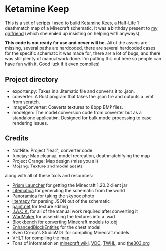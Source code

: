 # Ketamine Keep

This is a set of scripts I used to build [Ketamine Keep](https://notnite.com/blog/minecraft-to-goldsrc), a Half-Life 1 deathmatch map of a Minecraft schematic. It was a birthday present to [my girlfriend](https://hl2.sh/) (which she ended up insisting on helping with anyways).

**This code is not ready for use and never will be.** All of the assets are missing, several paths are hardcoded, there are several hardcoded cases for the specific schematic it was made for, there are a lot of bugs, and there was still plenty of manual work done. I'm putting this out here so people can have fun with it. Good luck if it even compiles!

## Project directory

- exporter.py: Takes in a .litematic file and converts it to .json.
- converter: A Rust program that takes the .json file and outputs a .vmf from scratch.
- ImageConverter: Converts textures to 8bpp BMP files.
- modelgen: The model conversion code from converter but as a standalone application. Designed for bulk model processing to ease rendering issues.

## Credits

- NotNite: Project "lead", converter code
- funcjay: Map cleanup, model recreation, deathmatchifying the map
- Project Orange: Map design (miss you all)
- Mojang: Texture and model assets

along with all of these tools and resources:

- [Prism Launcher](https://prismlauncher.org/) for getting the Minecraft 1.20.2 client jar
- [Litematica](https://github.com/maruohon/litematica) for generating the schematic from the world
- [Panoramica](https://modrinth.com/mod/panoramica) for taking the skybox photo
- [litemapy](https://pypi.org/project/litemapy/) for parsing JSON out of the schematic
- [paint.net](https://getpaint.net/) for texture editing
- [J.A.C.K.](https://jack.hlfx.ru/en/) for all of the manual work required after converting it
- [WadMaker](https://github.com/pwitvoet/wadmaker) for assembling the textures into a .wad
- [Blockbench](https://www.blockbench.net/) for converting Minecraft models to .obj
- [EnhancedBlockEntities](https://github.com/FoundationGames/EnhancedBlockEntities) for the chest model
- Sven Co-op's StudioMDL for compiling Minecraft models
- [VHLT](https://developer.valvesoftware.com/wiki/VHLT) for compiling the map
- Tons of information on [minecraft.wiki](https://minecraft.wiki/), [VDC](https://developer.valvesoftware.com/wiki/Main_Page), [TWHL](https://twhl.info/), and [the303.org](https://the303.org/)
